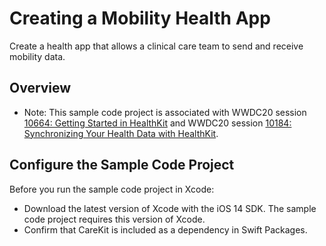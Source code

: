 # Creating a Mobility Health App

Create a health app that allows a clinical care team to send and receive mobility data.

## Overview

- Note: This sample code project is associated with WWDC20 session [10664: Getting Started in HealthKit](https://developer.apple.com/wwdc20/10664/) and WWDC20 session [10184: Synchronizing Your Health Data with HealthKit](https://developer.apple.com/wwdc20/10184/).

## Configure the Sample Code Project

Before you run the sample code project in Xcode:

* Download the latest version of Xcode with the iOS 14 SDK. The sample code project requires this version of Xcode.
* Confirm that CareKit is included as a dependency in Swift Packages.
